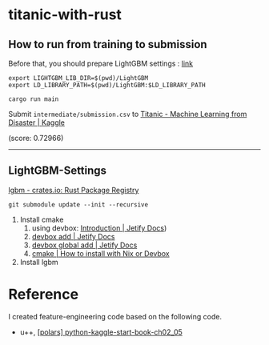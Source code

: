 # titanic-with-rust

## How to run from training to submission

Before that, you should prepare LightGBM settings : [link](#LightGBM-Settings)

```shell
export LIGHTGBM_LIB_DIR=$(pwd)/LightGBM
export LD_LIBRARY_PATH=$(pwd)/LightGBM:$LD_LIBRARY_PATH
```

```shell
cargo run main
```

Submit `intermediate/submission.csv` to [Titanic - Machine Learning from Disaster | Kaggle](https://www.kaggle.com/competitions/titanic/submissions)

(score: 0.72966)

---

## LightGBM-Settings

[lgbm - crates.io: Rust Package Registry](https://crates.io/crates/lgbm)

```shell
git submodule update --init --recursive
```

1. Install cmake
    1. using devbox: [Introduction | Jetify Docs](https://www.jetify.com/docs/devbox/))
    1. [devbox add | Jetify Docs](https://www.jetify.com/docs/devbox/cli_reference/devbox_add/)
    1. [devbox global add | Jetify Docs](https://www.jetify.com/docs/devbox/cli_reference/devbox_global_add/)
    1. [cmake | How to install with Nix or Devbox](https://www.nixhub.io/packages/cmake?utm_source=chatgpt.com)
2. Install lgbm

# Reference

I created feature-engineering code based on the following code.
- u++, [[polars] python-kaggle-start-book-ch02_05](https://www.kaggle.com/code/sishihara/polars-python-kaggle-start-book-ch02-05)

